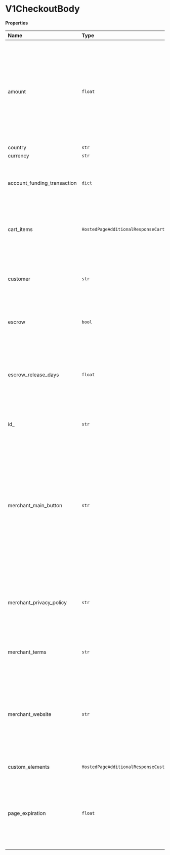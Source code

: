 # V1CheckoutBody

**Properties**

| Name                        | Type                                         | Required | Description                                                                                                                                                                                                                                                                                                                 |
| :-------------------------- | :------------------------------------------- | :------- | :-------------------------------------------------------------------------------------------------------------------------------------------------------------------------------------------------------------------------------------------------------------------------------------------------------------------------- |
| amount                      | `float`                                      | ✅       | The amount of the payment, in units of the currency defined in currency. Decimal, including the correct number of decimal places for the currency exponent, as defined in ISO 2417:2015. If the amount is a whole number, use an integer and not a decimal.                                                                 |
| country                     | `str`                                        | ✅       |                                                                                                                                                                                                                                                                                                                             |
| currency                    | `str`                                        | ✅       |                                                                                                                                                                                                                                                                                                                             |
| account_funding_transaction | `dict`                                       | ❌       | Details of an account funding transaction (AFT), which transfers funds from a card to a cardholder's wallet.                                                                                                                                                                                                                |
| cart_items                  | `HostedPageAdditionalResponseCartItems`      | ❌       | Describes the cart items that the customer is purchasing. These items are displayed at the checkout page.                                                                                                                                                                                                                   |
| customer                    | `str`                                        | ❌       | Description of the payment transaction. To display the description, set display_description to true in custom_elements.                                                                                                                                                                                                     |
| escrow                      | `bool`                                       | ❌       | Determines whether the payment is held in escrow for later release.                                                                                                                                                                                                                                                         |
| escrow_release_days         | `float`                                      | ❌       | Determines the number of days after creation of the payment that funds are released from escrow. Funds are released at 5:00 pm GMT on the day indicated. Integer, range: 1-90.                                                                                                                                              |
| id\_                        | `str`                                        | ❌       | ID of the Rapyd checkout page. String starting with checkout\_.                                                                                                                                                                                                                                                             |
| merchant_main_button        | `str`                                        | ❌       | A string that represents the text on the main Call to Action (CTA) button. One of the following:_ place_your_order - Place Your Order._ pay - Pay._ pay_now - Pay Now._ make_payment - Make Payment._ purchase - Purchase._ buy - Buy._ donate - Donate._ place_your_order To configure this button, use the Client Portal. |
| merchant_privacy_policy     | `str`                                        | ❌       | URL for the terms and conditions of the agreement between the client and the client’s customers. To configure this field, use the Client Portal.                                                                                                                                                                            |
| merchant_terms              | `str`                                        | ❌       | URL for the client's terms and conditions. To configure this field, use the Client Porta                                                                                                                                                                                                                                    |
| merchant_website            | `str`                                        | ❌       | The URL where the customer is redirected after exiting the hosted page. Relevant when one or both of the following fields is unset: _ cancel_url_ complete_url. To configure this field, use the Client Portal                                                                                                              |
| custom_elements             | `HostedPageAdditionalResponseCustomElements` | ❌       | Description of the payment transaction.                                                                                                                                                                                                                                                                                     |
| page_expiration             | `float`                                      | ❌       | Length of time for the payment to be completed after it is created, measured in seconds. When both expiration and payment_expiration are set, the payment expires at the earlier time.                                                                                                                                      |
